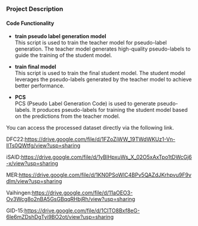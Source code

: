 ### Project Description

#### **Code Functionality**
- **train pseudo label generation model**  
  This script is used to train the teacher model for pseudo-label generation. The teacher model generates high-quality pseudo-labels to guide the training of the student model.

- **train final model**  
  This script is used to train the final student model. The student model leverages the pseudo-labels generated by the teacher model to achieve better performance.

- **PCS**  
  PCS (Pseudo Label Generation Code) is used to generate pseudo-labels. It produces pseudo-labels for training the student model based on the predictions from the teacher model.

You can access the processed dataset directly via the following link.

DFC22:https://drive.google.com/file/d/1FZoZiWW_19TWdWKUz1-Vn-IlTs0QWtfg/view?usp=sharing

iSAID:https://drive.google.com/file/d/1yBlHpxuWs_X_02O5xAxTpo1tDWcGj6-x/view?usp=sharing

MER:https://drive.google.com/file/d/1KN0PSoWlC4BPv5QAZdJKrhpvu9F9vdlm/view?usp=sharing

Vaihingen:https://drive.google.com/file/d/11aOEO3-Ov3Wcg8o2nBA5GsGBqqRHbjRh/view?usp=sharing

GID-15:https://drive.google.com/file/d/1CITO8Bxf8eG-6le6mZDshDgTyi9BO2ot/view?usp=sharing